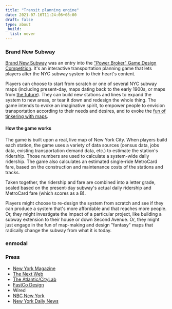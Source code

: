 ```yaml
---
title: "Transit planning engine"
date: 2021-07-16T11:24:06+08:00
draft: false
type: about
_build:
  list: never
---
```


### Brand New Subway

[Brand New Subway](http://github.com/jpwright/subway) was an entry into the ["Power Broker" Game Design Competition](https://medium.com/@timhwang/the-power-broker-a-game-design-competition-5eb4ff1f8146#.p3pdn4cb4). It's an interactive transportation planning game that lets players alter the NYC subway system to their heart's content.

Players can choose to start from scratch or one of several NYC subway maps (including present-day, maps dating back to the early 1900s, or maps from [the future](https://en.wikipedia.org/wiki/Second_Avenue_Subway)). They can build new stations and lines to expand the system to new areas, or tear it down and redesign the whole thing. The game intends to evoke an imaginative spirit, to empower people to envision transportation according to their needs and desires, and to evoke the [fun of tinkering with maps](https://www.reddit.com/r/imaginarymaps).

#### How the game works

The game is built upon a real, live map of New York City. When players build each station, the game uses a variety of data sources (census data, jobs data, existing transportation demand data, etc.) to estimate the station's ridership. Those numbers are used to calculate a system-wide daily ridership. The game also calculates an estimated single-ride MetroCard fare, based on the construction and maintenance costs of the stations and tracks.

Taken together, the ridership and fare are combined into a letter grade, scaled based on the present-day subway's actual daily ridership and MetroCard fare (which scores as a B).

Players might choose to re-design the system from scratch and see if they can produce a system that's more affordable and that reaches more people. Or, they might investigate the impact of a particular project, like building a subway extension to their house or down Second Avenue. Or, they might just engage in the fun of map-making and design "fantasy" maps that radically change the subway from what it is today.

### enmodal

### Press

* [New York Magazine](http://nymag.com/selectall/2016/08/this-subway-game-turned-me-into-a-tinpot-robert-moses.html)
* [The Next Web](http://thenextweb.com/insider/2016/08/03/build-nyc-subway-system-dreams-dystopia-interactive-game/)
* [The Atlantic/CityLab](http://www.citylab.com/commute/2016/08/build-your-own-nyc-subway/494138/)
* [FastCo Design](http://www.fastcodesign.com/3062539/sick-of-the-subway-this-game-lets-you-completely-redesign-it) 
* Wired
* [NBC New York](http://www.nbcnewyork.com/news/local/NYC-MTA-Transit-Map-Subway-Map-Game-Create-Subway-Lines-388910432.html)
* [New York Daily News](http://www.nydailynews.com/new-york/manhattan/brand-new-subway-game-lets-build-nyc-subway-system-article-1.2736647")